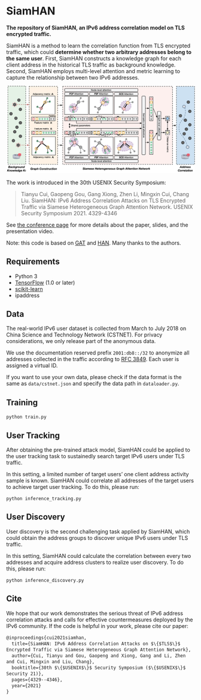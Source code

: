 # SiamHAN

**The repository of SiamHAN, an IPv6 address correlation model on TLS encrypted traffic.**

SiamHAN is a method to learn the correlation function from TLS encrypted traffic, which could **determine whether two arbitrary addresses belong to the same user**. First, SiamHAN constructs a knowledge graph for each client address in the historical TLS traffic as background knowledge. Second, SiamHAN employs multi-level attention and metric learning to capture the relationship between two IPv6 addresses.

![The framework of SiamHAN](images/siamhan.png)

The work is introduced in the 30th USENIX Security Symposium:

> Tianyu Cui, Gaopeng Gou, Gang Xiong, Zhen Li, Mingxin Cui, Chang Liu. SiamHAN: IPv6 Address Correlation Attacks on TLS Encrypted Traffic via Siamese Heterogeneous Graph Attention Network. USENIX Security Symposium 2021. 4329-4346

See [the conference page](https://www.usenix.org/conference/usenixsecurity21/presentation/cui) for more details about the paper, slides, and the presentation video.

Note: this code is based on [GAT](https://github.com/PetarV-/GAT) and [HAN](https://github.com/Jhy1993/HAN). Many thanks to the authors.

## Requirements

* Python 3
* [TensorFlow](https://www.tensorflow.org/install/) (1.0 or later)
* [scikit-learn](http://scikit-learn.org/stable/)
* ipaddress

## Data

The real-world IPv6 user dataset is collected from March to July 2018 on China Science and Technology Network (CSTNET). For privacy considerations, we only release part of the anonymous data.

We use the documentation reserved prefix `2001:db8::/32` to anonymize all addresses collected in the traffic according to [RFC 3849](https://www.rfc-editor.org/rfc/rfc3849). Each user is assigned a virtual ID.

If you want to use your own data, please check if the data format is the same as `data/cstnet.json` and specify the data path in `dataloader.py`.

## Training

```shell
python train.py
```

## User Tracking

After obtaining the pre-trained attack model, SiamHAN could be applied to the user tracking task to sustainedly search target IPv6 users under TLS traffic. 

In this setting, a limited number of target users’ one client address activity sample is known. SiamHAN could correlate all addresses of the target users to achieve target user tracking. To do this, please run:

```shell
python inference_tracking.py
```

## User Discovery

User discovery is the second challenging task applied by SiamHAN, which could obtain the address groups to discover unique IPv6 users under TLS traffic. 

In this setting, SiamHAN could calculate the correlation between every two addresses and acquire address clusters to realize user discovery. To do this, please run:

```shell
python inference_discovery.py
```

## Cite

We hope that our work demonstrates the serious threat of IPv6 address correlation attacks and calls for effective countermeasures deployed by the IPv6 community. If the code is helpful in your work, please cite our paper:

```
@inproceedings{cui2021siamhan,
  title={SiamHAN: IPv6 Address Correlation Attacks on $\{$TLS$\}$ Encrypted Traffic via Siamese Heterogeneous Graph Attention Network},
  author={Cui, Tianyu and Gou, Gaopeng and Xiong, Gang and Li, Zhen and Cui, Mingxin and Liu, Chang},
  booktitle={30th $\{$USENIX$\}$ Security Symposium ($\{$USENIX$\}$ Security 21)},
  pages={4329--4346},
  year={2021}
}
```

